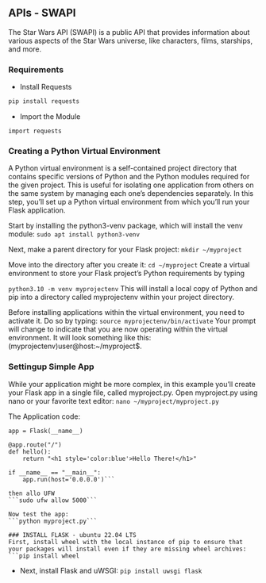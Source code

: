 ## APIs - SWAPI

The Star Wars API (SWAPI) is a public API that provides information about various aspects of the Star Wars universe, like characters, films, starships, and more.

### Requirements
+ Install Requests 
```bash
pip install requests
```
+ Import the Module
```
import requests 
```
### Creating a Python Virtual Environment
A Python virtual environment is a self-contained project directory that contains specific versions of Python and the Python modules required for the given project. This is useful for isolating one application from others on the same system by managing each one’s dependencies separately. In this step, you’ll set up a Python virtual environment from which you’ll run your Flask application.

Start by installing the python3-venv package, which will install the venv module:
```sudo apt install python3-venv```

Next, make a parent directory for your Flask project:
```mkdir ~/myproject```

Move into the directory after you create it:
```cd ~/myproject```
Create a virtual environment to store your Flask project’s Python requirements by typing

```python3.10 -m venv myprojectenv```
This will install a local copy of Python and pip into a directory called myprojectenv within your project directory.

Before installing applications within the virtual environment, you need to activate it. Do so by typing:
```source myprojectenv/bin/activate```
Your prompt will change to indicate that you are now operating within the virtual environment. It will look something like this: (myprojectenv)user@host:~/myproject$.

### Settingup Simple App
While your application might be more complex, in this example you’ll create your Flask app in a single file, called myproject.py. Open myproject.py using nano or your favorite text editor:
```nano ~/myproject/myproject.py```

The Application code:
```from flask import Flask
app = Flask(__name__)

@app.route("/")
def hello():
    return "<h1 style='color:blue'>Hello There!</h1>"

if __name__ == "__main__":
    app.run(host='0.0.0.0')```

then allo UFW
```sudo ufw allow 5000```

Now test the app:
```python myproject.py```

### INSTALL FLASK - ubuntu 22.04 LTS
First, install wheel with the local instance of pip to ensure that your packages will install even if they are missing wheel archives:
```pip install wheel
```

- Next, install Flask and uWSGI:
```pip install uwsgi flask```
